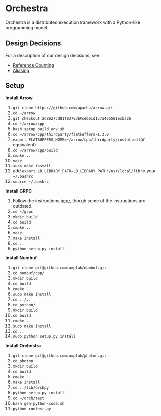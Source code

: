 # Orchestra

Orchestra is a distributed execution framework with a Python-like programming model.

## Design Decisions

For a description of our design decisions, see

- [Reference Counting](doc/reference-counting.md)
- [Aliasing](doc/aliasing.md)

## Setup

**Install Arrow**

1. `git clone https://github.com/apache/arrow.git`
2. `cd ~/arrow`
3. `git checkout 2d8627cd81f83783b0ceb01d137a46b581ecba26`
4. `cd ~/arrow/cpp`
5. `bash setup_build_env.sh`
6. `cd ~/arrow/cpp/thirdparty/flatbuffers-1.3.0`
7. `export FLATBUFFERS_HOME=~/arrow/cpp/thirdparty/installed` (or equivalent)
8. `cd ~/arrow/cpp/build`
9. `cmake ..`
10. `make`
11. `sudo make install`
12. add `export LD_LIBRARY_PATH=LD_LIBRARY_PATH:/usr/local/lib` to your `~/.bashrc`
13. `source ~/.bashrc`

**Install GRPC**

1. Follow the instructions [here](https://github.com/grpc/grpc/blob/master/INSTALL), though some of the instructions are outdated.
2. `cd ~/grpc`
3. `mkdir build`
4. `cd build`
5. `cmake ..`
6. `make`
7. `make install`
8. `cd ..`
9. `python setup.py install`

**Install Numbuf**

1. `git clone git@github.com:amplab/numbuf.git`
2. `cd numbuf/cpp/`
3. `mkdir build`
4. `cd build`
5. `cmake ..`
6. `sudo make install`
7. `cd ../..`
8. `cd python/`
9. `mkdir build`
10. `cd build`
11. `cmake ..`
12. `sudo make install`
13. `cd ..`
14. `sudo python setup.py install`


**Install Orchestra**

1. `git clone git@github.com:amplab/photon.git`
2. `cd photon`
3. `mkdir build`
4. `cd build`
5. `cmake ..`
6. `make install`
7. `cd ../lib/orchpy`
8. `python setup.py install`
9. `cd ~/orch/test`
10. `bash gen-python-code.sh`
11. `python runtest.py`
